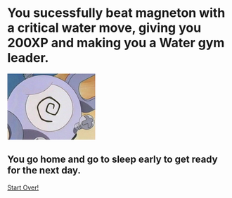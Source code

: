 # You sucessfully beat magneton with a critical water move, giving you 200XP and making you a Water gym leader.
![Magneton](https://raw.githubusercontent.com/weijiej2964/Pokemon-Adventure/main/img/Magneton-faint.png)
##  You go home and go to sleep early to get ready for the next day.

[Start Over!](start.md)
